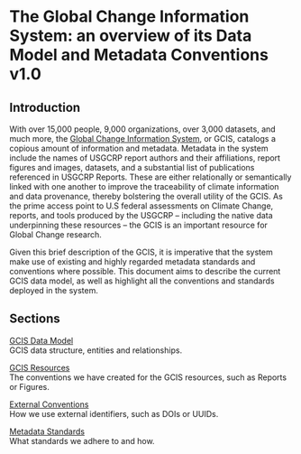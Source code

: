 # The Global Change Information System: an overview of its Data Model and Metadata Conventions v1.0

## Introduction

With over 15,000 people, 9,000 organizations, over 3,000 datasets, and much more, the [Global Change Information System](https://data.globalchange.gov/), or GCIS, catalogs a copious amount of information and metadata. Metadata in the system include the names of USGCRP report authors and their affiliations, report figures and images, datasets, and a substantial list of publications referenced in USGCRP Reports. These are either relationally or semantically linked with one another to improve the traceability of climate information and data provenance, thereby bolstering the overall utility of the GCIS. As the prime access point to U.S federal assessments on Climate Change, reports, and tools produced by the USGCRP – including the native data underpinning these resources – the GCIS is an important  resource for Global Change research.  

Given this brief description of the GCIS, it is imperative that the system make use of existing and highly regarded metadata standards and conventions where possible. This document  aims to describe the current GCIS data model, as well as highlight all the conventions and standards deployed in the system. 





## Sections

[GCIS Data Model](data_model)  
GCIS data structure, entities and relationships. 

[GCIS Resources](gcis_resources)  
The conventions we have created for the GCIS resources, such as Reports or Figures.  

[External Conventions](external_conventions)  
How we use external identifiers, such as DOIs or UUIDs.  

[Metadata Standards](metadata_standards)  
What standards we adhere to and how.

